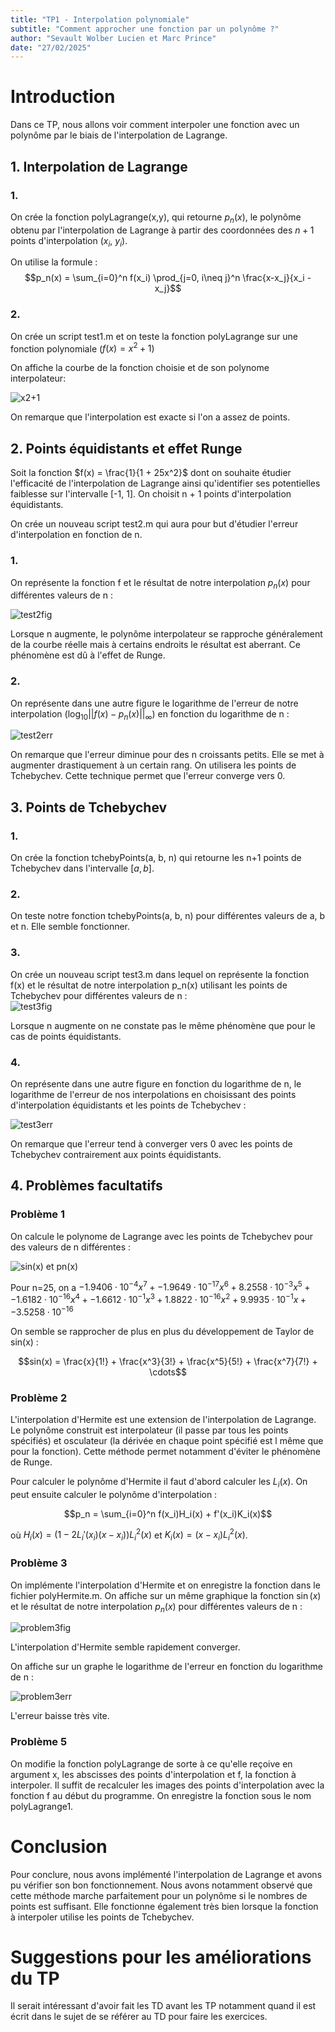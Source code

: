 ```yaml
---
title: "TP1 - Interpolation polynomiale"
subtitle: "Comment approcher une fonction par un polynôme ?"
author: "Sevault Wolber Lucien et Marc Prince"
date: "27/02/2025"
---
```


# Introduction

Dans ce TP, nous allons voir comment interpoler une fonction avec un polynôme par le biais de l'interpolation de Lagrange.

## 1. Interpolation de Lagrange

### 1.

On crée la fonction polyLagrange(x,y), qui retourne $p_n(x)$, le polynôme obtenu par l'interpolation de Lagrange à partir des coordonnées des $n + 1$ points d'interpolation ($x_i$, $y_i$).

On utilise la formule :  
$$p_n(x) = \sum_{i=0}^n f(x_i) \prod_{j=0, i\neq j}^n \frac{x-x_j}{x_i - x_j}$$

### 2.

On crée un script test1.m et on teste la fonction polyLagrange sur une fonction polynomiale ($f(x) = x^2 + 1$)

On affiche la courbe de la fonction choisie et de son polynome interpolateur:

![x2+1](x2+1.png)

On remarque que l'interpolation est exacte si l'on a assez de points.

## 2. Points équidistants et effet Runge

Soit la fonction $f(x) = \frac{1}{1 + 25x^2}$ dont on souhaite étudier l'efficacité de l'interpolation de Lagrange ainsi qu'identifier ses potentielles faiblesse sur l'intervalle [-1, 1]. On choisit n + 1 points d'interpolation équidistants.

On crée un nouveau script test2.m qui aura pour but d'étudier l'erreur d'interpolation en fonction de n.

### 1.

On représente la fonction f et le résultat de notre interpolation $p_n(x)$ pour différentes valeurs de n :  

![test2fig](test2fig.png)

Lorsque n augmente, le polynôme interpolateur se rapproche généralement de la courbe réelle mais à certains endroits le résultat est aberrant. Ce phénomène est dû à l'effet de Runge.

### 2.

On représente dans une autre figure le logarithme de l'erreur de notre interpolation ($\log_{10}||f(x)-p_n(x)||_\infty$) en fonction du logarithme de n :  

![test2err](test2err.png)

On remarque que l'erreur diminue pour des n croissants petits. Elle se met à augmenter drastiquement à un certain rang. On utilisera les points de Tchebychev. Cette technique permet que l'erreur converge vers 0.

## 3. Points de Tchebychev

### 1.

On crée la fonction tchebyPoints(a, b, n) qui retourne les n+1 points de Tchebychev dans l'intervalle $[a, b]$.

### 2.

On teste notre fonction tchebyPoints(a, b, n) pour différentes valeurs de a, b et n. Elle semble fonctionner.

### 3.

On crée un nouveau script test3.m dans lequel on représente la fonction f(x) et le résultat de notre interpolation p_n(x) utilisant les points de Tchebychev pour différentes valeurs de n :  
![test3fig](test3fig.png)

Lorsque n augmente on ne constate pas le même phénomène que pour le cas de points équidistants.

### 4.

On représente dans une autre figure en fonction du logarithme de n, le logarithme de l'erreur de nos interpolations en choisissant des points d'interpolation équidistants et les points de Tchebychev :

![test3err](test3err.png)

On remarque que l'erreur tend à converger vers 0 avec les points de Tchebychev contrairement aux points équidistants.

## 4. Problèmes facultatifs

### Problème 1

On calcule le polynome de Lagrange avec les points de Tchebychev pour des valeurs de n différentes :

![sin(x) et pn(x)](sin.png)

Pour n=25, on a $-1.9406\cdot 10^{-4}x^7 + -1.9649\cdot 10^{-17}x^6 +  8.2558\cdot 10^{-3}x^5 + -1.6182\cdot 10^{-16}x^4 + -1.6612\cdot 10^{-1}x^3  + 1.8822\cdot 10^{-16}x^2  + 9.9935\cdot 10^{-1}x + -3.5258\cdot 10^{-16}$

On semble se rapprocher de plus en plus du développement de Taylor de sin(x) :

$$sin(x) = \frac{x}{1!} + \frac{x^3}{3!} + \frac{x^5}{5!} + \frac{x^7}{7!} + \cdots$$

### Problème 2

L'interpolation d'Hermite est une extension de l'interpolation de Lagrange. Le polynôme construit est interpolateur (il passe par tous les points spécifiés) et osculateur (la dérivée en chaque point spécifié est l même que pour la fonction). Cette méthode permet notamment d'éviter le phénomène de Runge.

Pour calculer le polynôme d'Hermite il faut d'abord calculer les $L_i(x)$. On peut ensuite calculer le polynôme d'interpolation :

$$p_n = \sum_{i=0}^n f(x_i)H_i(x) + f'(x_i)K_i(x)$$

où $H_i(x)=(1-2L_i'(x_i)(x-x_i))L_i^2(x)$ et $K_i(x)=(x-x_i)L_i^2(x)$.

### Problème 3

On implémente l'interpolation d'Hermite et on enregistre la fonction dans le fichier polyHermite.m. On affiche sur un même graphique la fonction $\sin(x)$ et le résultat de notre interpolation $p_n(x)$ pour différentes valeurs de n :  

![problem3fig](problem3fig.png)

L'interpolation d'Hermite semble rapidement converger.

On affiche sur un graphe le logarithme de l'erreur en fonction du logarithme de n :

![problem3err](problem3err.png)

L'erreur baisse très vite.

### Problème 5

On modifie la fonction polyLagrange de sorte à ce qu'elle reçoive en argument x, les abscisses des points d'interpolation et f, la fonction à interpoler. Il suffit de recalculer les images des points d'interpolation avec la fonction f au début du programme. On enregistre la fonction sous le nom polyLagrange1.

# Conclusion

Pour conclure, nous avons implémenté l'interpolation de Lagrange et avons pu vérifier son bon fonctionnement. Nous avons notamment observé que cette méthode marche parfaitement pour un polynôme si le nombres de points est suffisant. Elle fonctionne également très bien lorsque la fonction à interpoler utilise les points de Tchebychev.

# Suggestions pour les améliorations du TP

Il serait intéressant d'avoir fait les TD avant les TP notamment quand il est écrit dans le sujet de se référer au TD pour faire les exercices.
